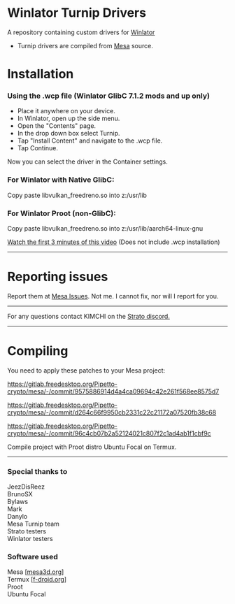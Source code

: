 # Winlator Turnip Drivers
A repository containing custom drivers for <a href="https://github.com/brunodev85/winlator">Winlator</a>
- Turnip drivers are compiled from <a href="https://docs.mesa3d.org/index.html">Mesa</a> source.


# Installation

### Using the .wcp file (Winlator GlibC 7.1.2 mods and up only)

- Place it anywhere on your device.
- In Winlator, open up the side menu.
- Open the "Contents" page.
- In the drop down box select Turnip.
- Tap "Install Content" and navigate to the .wcp file.
- Tap Continue.</br>

Now you can select the driver in the Container settings.

### For Winlator with Native GlibC:

Copy paste libvulkan_freedreno.so into z:/usr/lib

### For Winlator Proot (non-GlibC):

Copy paste libvulkan_freedreno.so into z:/usr/lib/aarch64-linux-gnu


[Watch the first 3 minutes of this video](https://youtu.be/rQTpv2rtiOY?t=35) (Does not include .wcp installation)

---

# Reporting issues

Report them at <a href="https://gitlab.freedesktop.org/mesa/mesa/-/issues">Mesa Issues</a>.
Not me. I cannot fix, nor will I report for you.

---

For any questions contact KIMCHI on the <a href="https://discord.gg/YhpdhVBmXX">Strato discord.</a>

---

# Compiling

You need to apply these patches to your Mesa project:

https://gitlab.freedesktop.org/Pipetto-crypto/mesa/-/commit/9575886914d4a4ca09694c42e261f568ee8575d7

https://gitlab.freedesktop.org/Pipetto-crypto/mesa/-/commit/d264c66f9950cb2331c22c21172a07520fb38c68

https://gitlab.freedesktop.org/Pipetto-crypto/mesa/-/commit/96c4cb07b2a52124021c807f2c1ad4ab1f1cbf9c

Compile project with Proot distro Ubuntu Focal on Termux.

---

### Special thanks to
JeezDisReez<br/>
BrunoSX<br/>
Bylaws<br/>
Mark<br/>
Danylo<br/>
Mesa Turnip team<br/>
Strato testers<br/>
Winlator testers<br/>

### Software used
Mesa [<a href="mesa3d.org">mesa3d.org</a>]<br/>
Termux [<a href="https://f-droid.org/repo/com.termux_1000.apk">f-droid.org</a>]<br/>
Proot<br/>
Ubuntu Focal<br/>
